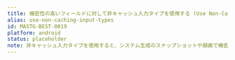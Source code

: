 ```yaml
---
title: 機密性の高いフィールドに対して非キャッシュ入力タイプを使用する (Use Non-Caching Input Types for Sensitive Fields)
alias: use-non-caching-input-types
id: MASTG-BEST-0019
platform: android
status: placeholder
note: 非キャッシュ入力タイプを使用すると、システム生成のスナップショットや録画で機密データが公開されることを防ぐことができます。
---
```

